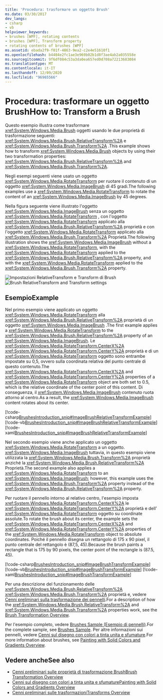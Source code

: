 ```yaml
---
title: 'Procedura: trasformare un oggetto Brush'
ms.date: 03/30/2017
dev_langs:
- csharp
- vb
helpviewer_keywords:
- brushes [WPF], rotating contents
- brushes [WPF], Transform property
- rotating contents of brushes [WPF]
ms.assetid: ebada2f9-f01f-4863-9ea2-c2e4e51610f1
ms.openlocfilehash: b4484e2fc1ae3e969b02b1d8f3ae4ab2a035558e
ms.sourcegitcommit: 9f6df084c53a3da0ea657ed0d708a72213683084
ms.translationtype: MT
ms.contentlocale: it-IT
ms.lasthandoff: 12/09/2020
ms.locfileid: "96965566"
---
```

# <a name="how-to-transform-a-brush"></a><span data-ttu-id="3a253-102">Procedura: trasformare un oggetto Brush</span><span class="sxs-lookup"><span data-stu-id="3a253-102">How to: Transform a Brush</span></span>
<span data-ttu-id="3a253-103">Questo esempio illustra come trasformare <xref:System.Windows.Media.Brush> oggetti usando le due proprietà di trasformazione seguenti: <xref:System.Windows.Media.Brush.RelativeTransform%2A> e <xref:System.Windows.Media.Brush.Transform%2A> .</span><span class="sxs-lookup"><span data-stu-id="3a253-103">This example shows how to transform <xref:System.Windows.Media.Brush> objects by using their two transformation properties: <xref:System.Windows.Media.Brush.RelativeTransform%2A> and <xref:System.Windows.Media.Brush.Transform%2A>.</span></span>  
  
 <span data-ttu-id="3a253-104">Negli esempi seguenti viene usato un oggetto <xref:System.Windows.Media.RotateTransform> per ruotare il contenuto di un oggetto <xref:System.Windows.Media.ImageBrush> di 45 gradi.</span><span class="sxs-lookup"><span data-stu-id="3a253-104">The following examples use a <xref:System.Windows.Media.RotateTransform> to rotate the content of an <xref:System.Windows.Media.ImageBrush> by 45 degrees.</span></span>  
  
 <span data-ttu-id="3a253-105">Nella figura seguente viene illustrato l'oggetto <xref:System.Windows.Media.ImageBrush> senza un oggetto <xref:System.Windows.Media.RotateTransform> , con l'oggetto <xref:System.Windows.Media.RotateTransform> applicato alla <xref:System.Windows.Media.Brush.RelativeTransform%2A> proprietà e con l'oggetto <xref:System.Windows.Media.RotateTransform> applicato alla <xref:System.Windows.Media.Brush.Transform%2A> Proprietà.</span><span class="sxs-lookup"><span data-stu-id="3a253-105">The following illustration shows the <xref:System.Windows.Media.ImageBrush> without a <xref:System.Windows.Media.RotateTransform>, with the <xref:System.Windows.Media.RotateTransform> applied to the <xref:System.Windows.Media.Brush.RelativeTransform%2A> property, and with the <xref:System.Windows.Media.RotateTransform> applied to the <xref:System.Windows.Media.Brush.Transform%2A> property.</span></span>  
  
 <span data-ttu-id="3a253-106">![Impostazioni RelativeTransform e Transform di Brush](./media/wcpsdk-graphicsmm-transformandrelativetransform.png "wcpsdk_graphicsmm_transformandrelativetransform")</span><span class="sxs-lookup"><span data-stu-id="3a253-106">![Brush RelativeTransform and Transform settings](./media/wcpsdk-graphicsmm-transformandrelativetransform.png "wcpsdk_graphicsmm_transformandrelativetransform")</span></span>  
  
## <a name="example"></a><span data-ttu-id="3a253-107">Esempio</span><span class="sxs-lookup"><span data-stu-id="3a253-107">Example</span></span>  
 <span data-ttu-id="3a253-108">Nel primo esempio viene applicato un oggetto <xref:System.Windows.Media.RotateTransform> alla <xref:System.Windows.Media.Brush.RelativeTransform%2A> proprietà di un oggetto <xref:System.Windows.Media.ImageBrush> .</span><span class="sxs-lookup"><span data-stu-id="3a253-108">The first example applies a <xref:System.Windows.Media.RotateTransform> to the <xref:System.Windows.Media.Brush.RelativeTransform%2A> property of an <xref:System.Windows.Media.ImageBrush>.</span></span> <span data-ttu-id="3a253-109">Le <xref:System.Windows.Media.RotateTransform.CenterX%2A> <xref:System.Windows.Media.RotateTransform.CenterY%2A> proprietà e di un <xref:System.Windows.Media.RotateTransform> oggetto sono entrambe impostate su 0,5, ovvero sulla coordinata relativa del punto centrale di questo contenuto.</span><span class="sxs-lookup"><span data-stu-id="3a253-109">The <xref:System.Windows.Media.RotateTransform.CenterX%2A> and <xref:System.Windows.Media.RotateTransform.CenterY%2A> properties of a <xref:System.Windows.Media.RotateTransform> object are both set to 0.5, which is the relative coordinate of the center point of this content.</span></span> <span data-ttu-id="3a253-110">Di conseguenza, il <xref:System.Windows.Media.ImageBrush> contenuto ruota attorno al centro.</span><span class="sxs-lookup"><span data-stu-id="3a253-110">As a result, the <xref:System.Windows.Media.ImageBrush> content rotates about its center.</span></span>  
  
 [!code-csharp[BrushesIntroduction_snip#ImageBrushRelativeTransformExample](~/samples/snippets/csharp/VS_Snippets_Wpf/BrushesIntroduction_snip/CSharp/BrushTransformExample.cs#imagebrushrelativetransformexample)]
 [!code-vb[BrushesIntroduction_snip#ImageBrushRelativeTransformExample](~/samples/snippets/visualbasic/VS_Snippets_Wpf/BrushesIntroduction_snip/visualbasic/brushtransformexample.vb#imagebrushrelativetransformexample)]
 [!code-xaml[BrushesIntroduction_snip#ImageBrushRelativeTransformExample](~/samples/snippets/xaml/VS_Snippets_Wpf/BrushesIntroduction_snip/XAML/BrushTransformExample.xaml#imagebrushrelativetransformexample)]  
  
 <span data-ttu-id="3a253-111">Nel secondo esempio viene anche applicato un oggetto <xref:System.Windows.Media.RotateTransform> a un oggetto. <xref:System.Windows.Media.ImageBrush> tuttavia, in questo esempio viene utilizzata la <xref:System.Windows.Media.Brush.Transform%2A> proprietà anziché la <xref:System.Windows.Media.Brush.RelativeTransform%2A> Proprietà.</span><span class="sxs-lookup"><span data-stu-id="3a253-111">The second example also applies a <xref:System.Windows.Media.RotateTransform> to an <xref:System.Windows.Media.ImageBrush>; however, this example uses the <xref:System.Windows.Media.Brush.Transform%2A> property instead of the <xref:System.Windows.Media.Brush.RelativeTransform%2A> property.</span></span>  
  
 <span data-ttu-id="3a253-112">Per ruotare il pennello intorno al relativo centro, l'esempio imposta <xref:System.Windows.Media.RotateTransform.CenterX%2A> le <xref:System.Windows.Media.RotateTransform.CenterY%2A> proprietà e dell' <xref:System.Windows.Media.RotateTransform> oggetto su coordinate assolute.</span><span class="sxs-lookup"><span data-stu-id="3a253-112">To rotate the brush about its center, the example sets the <xref:System.Windows.Media.RotateTransform.CenterX%2A> and <xref:System.Windows.Media.RotateTransform.CenterY%2A> properties of the <xref:System.Windows.Media.RotateTransform> object to absolute coordinates.</span></span> <span data-ttu-id="3a253-113">Poiché il pennello disegna un rettangolo di 175 x 90 pixel, il punto centrale del rettangolo è (87,5, 45).</span><span class="sxs-lookup"><span data-stu-id="3a253-113">Because the brush paints a rectangle that is 175 by 90 pixels, the center point of the rectangle is (87.5, 45).</span></span>  
  
 [!code-csharp[BrushesIntroduction_snip#ImageBrushTransformExample](~/samples/snippets/csharp/VS_Snippets_Wpf/BrushesIntroduction_snip/CSharp/BrushTransformExample.cs#imagebrushtransformexample)]
 [!code-vb[BrushesIntroduction_snip#ImageBrushTransformExample](~/samples/snippets/visualbasic/VS_Snippets_Wpf/BrushesIntroduction_snip/visualbasic/brushtransformexample.vb#imagebrushtransformexample)]
 [!code-xaml[BrushesIntroduction_snip#ImageBrushTransformExample](~/samples/snippets/xaml/VS_Snippets_Wpf/BrushesIntroduction_snip/XAML/BrushTransformExample.xaml#imagebrushtransformexample)]  
  
 <span data-ttu-id="3a253-114">Per una descrizione del funzionamento delle <xref:System.Windows.Media.Brush.RelativeTransform%2A> <xref:System.Windows.Media.Brush.Transform%2A> proprietà e, vedere [Cenni preliminari sulla trasformazione dei pennelli](brush-transformation-overview.md).</span><span class="sxs-lookup"><span data-stu-id="3a253-114">For a description of how the <xref:System.Windows.Media.Brush.RelativeTransform%2A> and <xref:System.Windows.Media.Brush.Transform%2A> properties work, see the [Brush Transformation Overview](brush-transformation-overview.md).</span></span>  
  
 <span data-ttu-id="3a253-115">Per l'esempio completo, vedere [Brushes Sample (Esempio di pennelli)](https://github.com/Microsoft/WPF-Samples/tree/master/Graphics/Brushes).</span><span class="sxs-lookup"><span data-stu-id="3a253-115">For the complete sample, see [Brushes Sample](https://github.com/Microsoft/WPF-Samples/tree/master/Graphics/Brushes).</span></span> <span data-ttu-id="3a253-116">Per altre informazioni sui pennelli, vedere [Cenni sul disegno con colori a tinta unita e sfumature](painting-with-solid-colors-and-gradients-overview.md).</span><span class="sxs-lookup"><span data-stu-id="3a253-116">For more information about brushes, see [Painting with Solid Colors and Gradients Overview](painting-with-solid-colors-and-gradients-overview.md).</span></span>  
  
## <a name="see-also"></a><span data-ttu-id="3a253-117">Vedere anche</span><span class="sxs-lookup"><span data-stu-id="3a253-117">See also</span></span>

- [<span data-ttu-id="3a253-118">Cenni preliminari sulle proprietà di trasformazione Brush</span><span class="sxs-lookup"><span data-stu-id="3a253-118">Brush Transformation Overview</span></span>](brush-transformation-overview.md)
- [<span data-ttu-id="3a253-119">Cenni sul disegno con colori a tinta unita e sfumature</span><span class="sxs-lookup"><span data-stu-id="3a253-119">Painting with Solid Colors and Gradients Overview</span></span>](painting-with-solid-colors-and-gradients-overview.md)
- [<span data-ttu-id="3a253-120">Cenni preliminari sulle trasformazioni</span><span class="sxs-lookup"><span data-stu-id="3a253-120">Transforms Overview</span></span>](transforms-overview.md)
